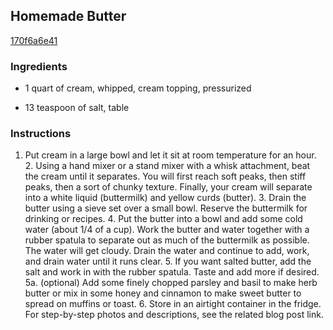 ## Homemade Butter

[170f6a6e41](http://tastykitchen.com/recipes/condiments/homemade-butter-2/)

### Ingredients

 - 1 quart of cream, whipped, cream topping, pressurized

 - 13 teaspoon of salt, table

### Instructions

1. Put cream in a large bowl and let it sit at room temperature for an hour. 2. Using a hand mixer or a stand mixer with a whisk attachment, beat the cream until it separates. You will first reach soft peaks, then stiff peaks, then a sort of chunky texture. Finally, your cream will separate into a white liquid (buttermilk) and yellow curds (butter). 3. Drain the butter using a sieve set over a small bowl. Reserve the buttermilk for drinking or recipes. 4. Put the butter into a bowl and add some cold water (about 1/4 of a cup). Work the butter and water together with a rubber spatula to separate out as much of the buttermilk as possible. The water will get cloudy. Drain the water and continue to add, work, and drain water until it runs clear. 5. If you want salted butter, add the salt and work in with the rubber spatula. Taste and add more if desired. 5a. (optional) Add some finely chopped parsley and basil to make herb butter or mix in some honey and cinnamon to make sweet butter to spread on muffins or toast. 6. Store in an airtight container in the fridge. For step-by-step photos and descriptions, see the related blog post link.